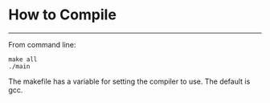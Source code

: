 # How to Compile
---

From command line:

```
make all
./main
```

The makefile has a variable for setting the compiler to use. The default is gcc.